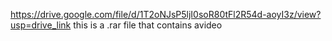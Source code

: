 https://drive.google.com/file/d/1T2oNJsP5ljI0soR80tFl2R54d-aoyI3z/view?usp=drive_link this is a .rar file that contains avideo
